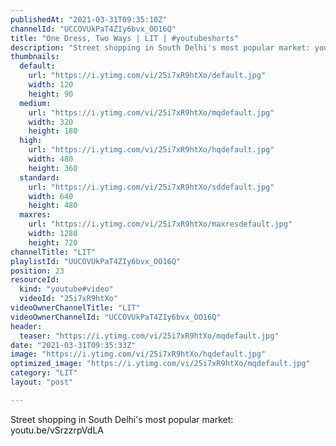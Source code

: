 ```yaml
---
publishedAt: "2021-03-31T09:35:10Z"
channelId: "UCCOVUkPaT4ZIy6bvx_OO16Q"
title: "One Dress, Two Ways | LIT | #youtubeshorts"
description: "Street shopping in South Delhi's most popular market: youtu.be/vSrzzrpVdLA"
thumbnails:
  default:
    url: "https://i.ytimg.com/vi/25i7xR9htXo/default.jpg"
    width: 120
    height: 90
  medium:
    url: "https://i.ytimg.com/vi/25i7xR9htXo/mqdefault.jpg"
    width: 320
    height: 180
  high:
    url: "https://i.ytimg.com/vi/25i7xR9htXo/hqdefault.jpg"
    width: 480
    height: 360
  standard:
    url: "https://i.ytimg.com/vi/25i7xR9htXo/sddefault.jpg"
    width: 640
    height: 480
  maxres:
    url: "https://i.ytimg.com/vi/25i7xR9htXo/maxresdefault.jpg"
    width: 1280
    height: 720
channelTitle: "LIT"
playlistId: "UUCOVUkPaT4ZIy6bvx_OO16Q"
position: 23
resourceId:
  kind: "youtube#video"
  videoId: "25i7xR9htXo"
videoOwnerChannelTitle: "LIT"
videoOwnerChannelId: "UCCOVUkPaT4ZIy6bvx_OO16Q"
header:
  teaser: "https://i.ytimg.com/vi/25i7xR9htXo/mqdefault.jpg"
date: "2021-03-31T09:35:33Z"
image: "https://i.ytimg.com/vi/25i7xR9htXo/hqdefault.jpg"
optimized_image: "https://i.ytimg.com/vi/25i7xR9htXo/mqdefault.jpg"
category: "LIT"
layout: "post"

---
```

Street shopping in South Delhi's most popular market: youtu.be/vSrzzrpVdLA